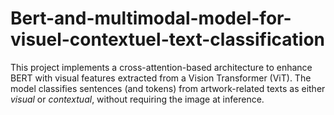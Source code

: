 # Bert-and-multimodal-model-for-visuel-contextuel-text-classification
This project implements a cross-attention-based architecture to enhance BERT with visual features extracted from a Vision Transformer (ViT). The model classifies sentences (and tokens) from artwork-related texts as either *visual* or *contextual*, without requiring the image at inference.
